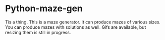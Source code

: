 # Python-maze-gen
Tis a thing.
This is a maze generator. It can produce mazes of various sizes. You can produce mazes with solutions as well.
Gifs are available, but resizing them is still in progress.
